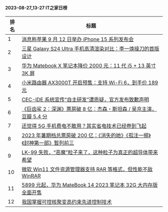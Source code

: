 #### 2023-08-27_13-27  IT之家日榜

| 排名 | 标题|
| --- | ---|
| 1 | [消息称苹果 9 月 12 日举办 iPhone 15 系列发布会](https://www.ithome.com/0/714/969.htm) |
| 2 | [三星 Galaxy S24 Ultra 手机高清渲染对比：李一焕操刀的首版设计](https://www.ithome.com/0/714/962.htm) |
| 3 | [华为 Matebook X 笔记本降价 2000 元：11 代 i5 + 13 英寸 3K 屏](https://www.ithome.com/0/715/004.htm) |
| 4 | [小米路由器 AX3000T 开启预售：支持 Wi-Fi 6，到手价 189 元](https://www.ithome.com/0/714/964.htm) |
| 5 | [CEC-IDE 系统宣传“自主研发”遭质疑，官方发布致歉声明](https://www.ithome.com/0/714/985.htm) |
| 6 | [《巨齿鲨 2：深渊》票房破 8 亿：杰森・斯坦森 / 吴京主演，豆瓣 5.4 分](https://www.ithome.com/0/715/045.htm) |
| 7 | [还觉得 5G 手机费电不敢用？其实省电技术已经卷到飞起](https://www.ithome.com/0/715/020.htm) |
| 8 | [2023 年暑期档总票房破 200 亿：《消失的她》《孤注一掷》《封神第一部》暂列前三](https://www.ithome.com/0/715/049.htm) |
| 9 | [LK-99 失败，“恶魔”粒子来了，这种粒子为真正的超导体带来希望](https://www.ithome.com/0/715/001.htm) |
| 10 | [微软 Win11 文件资源管理器支持 RAR 等格式，但性能不敌 WinRAR](https://www.ithome.com/0/715/050.htm) |
| 11 | [5899 元起，华为 MateBook 14 2023 笔记本 32G 大内存版全面开售](https://www.ithome.com/0/715/043.htm) |
| 12 | [我国掌握可控核聚变高约束先进控制技术](https://www.ithome.com/0/714/982.htm) |
